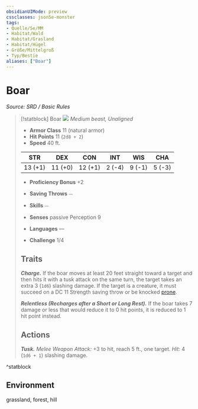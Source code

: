 ```yaml
---
obsidianUIMode: preview
cssclasses: json5e-monster
tags:
- Quelle/5e/MM
- Habitat/Wald
- Habitat/Grasland
- Habitat/Hügel
- Größe/Mittelgroß
- Typ/Bestie
aliases: ["Boar"]
---
```

# Boar
*Source: SRD / Basic Rules*  

> [!statblock] Boar
> ![](compendium/bestiary/beast/token/boar.png#token)
> *Medium beast, Unaligned*
> 
> - **Armor Class** 11  (natural armor)
> - **Hit Points** 11 (`2d8 + 2`)
> - **Speed** 40 ft.
> 
> |STR|DEX|CON|INT|WIS|CHA|
> |:---:|:---:|:---:|:---:|:---:|:---:|
> |13 (+1)|11 (+0)|12 (+1)| 2 (-4)| 9 (-1)| 5 (-3)|
> 
> - **Proficiency Bonus** +2
> - **Saving Throws** ⏤
> - **Skills** ⏤
> - **Senses** passive Perception 9
> 
> - **Languages** —
> - **Challenge** 1/4
> 
> ## Traits
> 
> ***Charge.*** If the boar moves at least 20 feet straight toward a target and then hits it with a tusk attack on the same turn, the target takes an extra 3 (`1d6`) slashing damage. If the target is a creature, it must succeed on a DC 11 Strength saving throw or be knocked [prone](rules/conditions.md#prone).
> 
> ***Relentless (Recharges after a Short or Long Rest).*** If the boar takes 7 damage or less that would reduce it to 0 hit points, it is reduced to 1 hit point instead.
> 
> ## Actions
> 
> ***Tusk.*** *Melee Weapon Attack:* +3 to hit, reach 5 ft., one target. *Hit:* 4 (`1d6 + 1`) slashing damage.

^statblock

## Environment

grassland, forest, hill